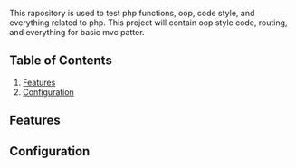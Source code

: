 This rapository is used to test php functions, oop, code style, and everything related to php.
This project will contain oop style code, routing, and everything for basic mvc patter.
## Table of Contents

1. [Features](#features)
2. [Configuration](#configuration)

## Features


## Configuration
